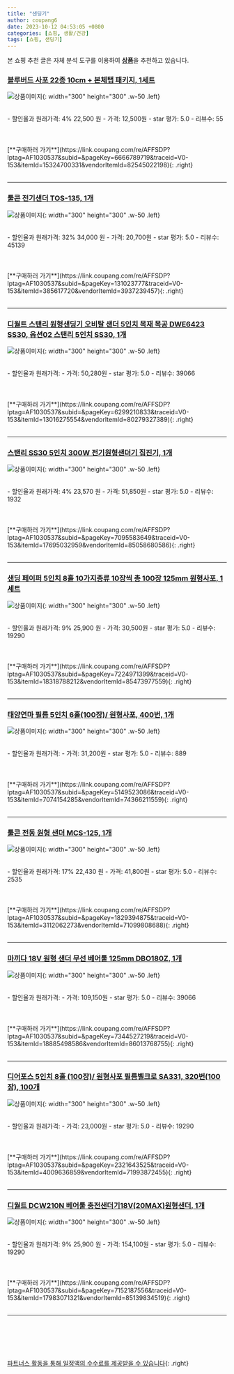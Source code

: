 ```yaml
---
title: "샌딩기"
author: coupang6
date: 2023-10-12 04:53:05 +0800
categories: [쇼핑, 생활/건강]
tags: [쇼핑, 샌딩기]
---
```


본 쇼핑 추천 글은 자체 분석 도구를 이용하여 [**상품**](https://link.coupang.com/a/bao1ui)을 추천하고 있습니다.

### [블루버드 사포 22종 10cm + 본체탭 패키지, 1세트](https://link.coupang.com/re/AFFSDP?lptag=AF1030537&subid=&pageKey=6666789719&traceid=V0-153&itemId=15324700331&vendorItemId=82545022198)

![상품이미지](https://thumbnail10.coupangcdn.com/thumbnails/remote/230x230ex/image/vendor_inventory/eade/d1d9e4a61680f934559bb83c4dd0fb079f2296f365dad04a6d16edfe8df5.png){: width="300" height="300" .w-50 .left}


<br>
- 할인율과 원래가격: 4%  22,500   원
- 가격: 12,500원
- star 평가: 5.0
- 리뷰수: 55
<br>
<br>
<br>
<br>
[**구매하러 가기**](https://link.coupang.com/re/AFFSDP?lptag=AF1030537&subid=&pageKey=6666789719&traceid=V0-153&itemId=15324700331&vendorItemId=82545022198){: .right}
<br>
<br>

---

### [툴콘 전기샌더 TOS-135, 1개](https://link.coupang.com/re/AFFSDP?lptag=AF1030537&subid=&pageKey=131023777&traceid=V0-153&itemId=385617720&vendorItemId=3937239457)

![상품이미지](https://thumbnail9.coupangcdn.com/thumbnails/remote/230x230ex/image/retail/images/2018/09/06/11/6/638fb8d9-424d-4021-a1a2-6fbefbd55eeb.jpg){: width="300" height="300" .w-50 .left}


<br>
- 할인율과 원래가격: 32%  34,000   원
- 가격: 20,700원
- star 평가: 5.0
- 리뷰수: 45139
<br>
<br>
<br>
<br>
[**구매하러 가기**](https://link.coupang.com/re/AFFSDP?lptag=AF1030537&subid=&pageKey=131023777&traceid=V0-153&itemId=385617720&vendorItemId=3937239457){: .right}
<br>
<br>

---

### [디월트 스탠리 원형샌딩기 오비탈 샌더 5인치 목재 목공 DWE6423 SS30, 옵션02 스탠리 5인치 SS30, 1개](https://link.coupang.com/re/AFFSDP?lptag=AF1030537&subid=&pageKey=6299210833&traceid=V0-153&itemId=13016275554&vendorItemId=80279327389)

![상품이미지](https://thumbnail8.coupangcdn.com/thumbnails/remote/230x230ex/image/vendor_inventory/51fe/9fec28e8b85617cd86630b8032caca7ff497fe804dca6990381389e05ae7.jpg){: width="300" height="300" .w-50 .left}


<br>
- 할인율과 원래가격: 
- 가격: 50,280원
- star 평가: 5.0
- 리뷰수: 39066
<br>
<br>
<br>
<br>
[**구매하러 가기**](https://link.coupang.com/re/AFFSDP?lptag=AF1030537&subid=&pageKey=6299210833&traceid=V0-153&itemId=13016275554&vendorItemId=80279327389){: .right}
<br>
<br>

---

### [스탠리 SS30 5인치 300W 전기원형샌더기 집진기, 1개](https://link.coupang.com/re/AFFSDP?lptag=AF1030537&subid=&pageKey=7095583649&traceid=V0-153&itemId=17695032959&vendorItemId=85058680586)

![상품이미지](https://thumbnail6.coupangcdn.com/thumbnails/remote/230x230ex/image/vendor_inventory/276f/027a2a3a187491630bad1b6f0822e7548fc8697856cea61b1eb4fe91c850.jpg){: width="300" height="300" .w-50 .left}


<br>
- 할인율과 원래가격: 4%  23,570   원
- 가격: 51,850원
- star 평가: 5.0
- 리뷰수: 1932
<br>
<br>
<br>
<br>
[**구매하러 가기**](https://link.coupang.com/re/AFFSDP?lptag=AF1030537&subid=&pageKey=7095583649&traceid=V0-153&itemId=17695032959&vendorItemId=85058680586){: .right}
<br>
<br>

---

### [샌딩 페이퍼 5인치 8홀 10가지종류 10장씩 총 100장 125mm 원형사포, 1세트](https://link.coupang.com/re/AFFSDP?lptag=AF1030537&subid=&pageKey=7224971399&traceid=V0-153&itemId=18318788212&vendorItemId=85473977559)

![상품이미지](https://thumbnail8.coupangcdn.com/thumbnails/remote/230x230ex/image/vendor_inventory/10f9/eb72ece32c6ca5ce28ae38e1d2ebd2cd938e0bf86d95279da1f9b8663d90.jpg){: width="300" height="300" .w-50 .left}


<br>
- 할인율과 원래가격: 9%  25,900   원
- 가격: 30,500원
- star 평가: 5.0
- 리뷰수: 19290
<br>
<br>
<br>
<br>
[**구매하러 가기**](https://link.coupang.com/re/AFFSDP?lptag=AF1030537&subid=&pageKey=7224971399&traceid=V0-153&itemId=18318788212&vendorItemId=85473977559){: .right}
<br>
<br>

---

### [태양연마 필름 5인치 6홀(100장)/ 원형사포, 400번, 1개](https://link.coupang.com/re/AFFSDP?lptag=AF1030537&subid=&pageKey=5149523086&traceid=V0-153&itemId=7074154285&vendorItemId=74366211559)

![상품이미지](https://thumbnail9.coupangcdn.com/thumbnails/remote/230x230ex/image/vendor_inventory/60c3/6e3bd31f8039763d6eda530a95b75dde865ef712eec3e78ad55557775109.jpg){: width="300" height="300" .w-50 .left}


<br>
- 할인율과 원래가격: 
- 가격: 31,200원
- star 평가: 5.0
- 리뷰수: 889
<br>
<br>
<br>
<br>
[**구매하러 가기**](https://link.coupang.com/re/AFFSDP?lptag=AF1030537&subid=&pageKey=5149523086&traceid=V0-153&itemId=7074154285&vendorItemId=74366211559){: .right}
<br>
<br>

---

### [툴콘 전동 원형 샌더 MCS-125, 1개](https://link.coupang.com/re/AFFSDP?lptag=AF1030537&subid=&pageKey=1829394875&traceid=V0-153&itemId=3112062273&vendorItemId=71099808688)

![상품이미지](https://thumbnail9.coupangcdn.com/thumbnails/remote/230x230ex/image/retail/images/2020/07/09/11/8/de9add09-33f3-4e4b-acb3-8dff89d87439.jpg){: width="300" height="300" .w-50 .left}


<br>
- 할인율과 원래가격: 17%  22,430   원
- 가격: 41,800원
- star 평가: 5.0
- 리뷰수: 2535
<br>
<br>
<br>
<br>
[**구매하러 가기**](https://link.coupang.com/re/AFFSDP?lptag=AF1030537&subid=&pageKey=1829394875&traceid=V0-153&itemId=3112062273&vendorItemId=71099808688){: .right}
<br>
<br>

---

### [마끼다 18V 원형 샌더 무선 베어툴 125mm DBO180Z, 1개](https://link.coupang.com/re/AFFSDP?lptag=AF1030537&subid=&pageKey=7344527219&traceid=V0-153&itemId=18885498586&vendorItemId=86013768755)

![상품이미지](https://thumbnail6.coupangcdn.com/thumbnails/remote/230x230ex/image/retail/images/5379881034859149-b2f06de8-03f6-41f0-b688-7b10fd1726d3.png){: width="300" height="300" .w-50 .left}


<br>
- 할인율과 원래가격: 
- 가격: 109,150원
- star 평가: 5.0
- 리뷰수: 39066
<br>
<br>
<br>
<br>
[**구매하러 가기**](https://link.coupang.com/re/AFFSDP?lptag=AF1030537&subid=&pageKey=7344527219&traceid=V0-153&itemId=18885498586&vendorItemId=86013768755){: .right}
<br>
<br>

---

### [디어포스 5인치 8홀 (100장)/ 원형사포 필름벨크로 SA331, 320번(100장), 100개](https://link.coupang.com/re/AFFSDP?lptag=AF1030537&subid=&pageKey=2321643525&traceid=V0-153&itemId=4009636859&vendorItemId=71993872455)

![상품이미지](https://thumbnail6.coupangcdn.com/thumbnails/remote/230x230ex/image/vendor_inventory/35a4/f6cce062454bc498b3277bb442461dc3e2d0387ff69a4457ae559be714a3.jpg){: width="300" height="300" .w-50 .left}


<br>
- 할인율과 원래가격: 
- 가격: 23,000원
- star 평가: 5.0
- 리뷰수: 19290
<br>
<br>
<br>
<br>
[**구매하러 가기**](https://link.coupang.com/re/AFFSDP?lptag=AF1030537&subid=&pageKey=2321643525&traceid=V0-153&itemId=4009636859&vendorItemId=71993872455){: .right}
<br>
<br>

---

### [디월트 DCW210N 베어툴 충전샌더기18V(20MAX)원형샌더, 1개](https://link.coupang.com/re/AFFSDP?lptag=AF1030537&subid=&pageKey=7152187556&traceid=V0-153&itemId=17983071321&vendorItemId=85139834519)

![상품이미지](https://thumbnail6.coupangcdn.com/thumbnails/remote/230x230ex/image/vendor_inventory/d6f8/c5b7ab418ecefbe20a4f6033fa562f4b5eee5711b98762478e8cdac876e6.jpg){: width="300" height="300" .w-50 .left}


<br>
- 할인율과 원래가격: 9%  25,900   원
- 가격: 154,100원
- star 평가: 5.0
- 리뷰수: 19290
<br>
<br>
<br>
<br>
[**구매하러 가기**](https://link.coupang.com/re/AFFSDP?lptag=AF1030537&subid=&pageKey=7152187556&traceid=V0-153&itemId=17983071321&vendorItemId=85139834519){: .right}
<br>
<br>

---
<br><br><br><br><br> [파트너스 활동을 통해 일정액의 수수료를 제공받을 수 있습니다](https://link.coupang.com/a/bao1ui){: .right}